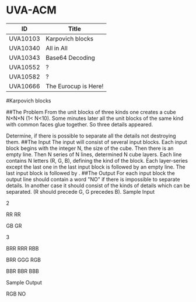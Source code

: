 UVA-ACM
=======
|ID|Title|
|--------|----------------|
|UVA10103|Karpovich blocks|
|UVA10340|All in All|
|UVA10343|Base64 Decoding|
|UVA10552|?|
|UVA10582|?|
|UVA10666|The Eurocup is Here!|

#Karpovich blocks

##The Problem
From the unit blocks of three kinds one creates a cube N×N×N (1< N<10). Some minutes later all the unit blocks of the same kind with common faces glue together. So three details appeared.

Determine, if there is possible to separate all the details not destroying them.
##The Input
The input will consist of several input blocks. Each input block begins with the integer N, the size of the cube. Then there is an empty line. Then N series of N lines, determined N cube layers. Each line contains N letters (R, G, B), defining the kind of the block. Each layer-series except the last one in the last input block is followed by an empty line. The last input block is followed by <EOF>.
##The Output
For each input block the output line should contain a word "NO" if there is impossible to separate details. In another case it should consist of the kinds of details which can be separated. (R should precede G, G precedes B).
Sample Input

2

RR
RR

GB
GR

3

BRR
RRR
RBB

BRR
GGG
RGB

BBR
BBR
BBB

Sample Output

RGB
NO
